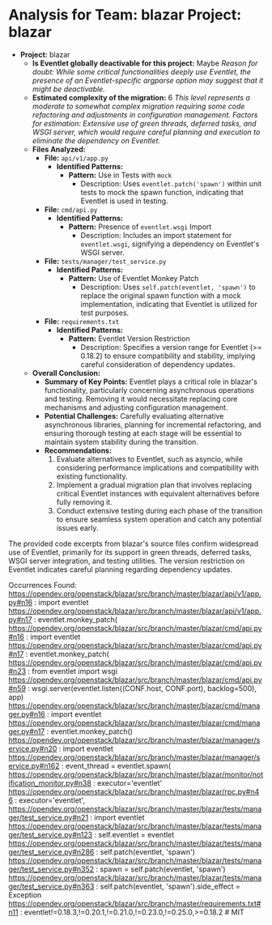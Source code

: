 # Analysis for Team: blazar Project: blazar
- **Project:** blazar
  - **Is Eventlet globally deactivable for this project:** Maybe
    *Reason for doubt: While some critical functionalities deeply use Eventlet, the presence of an Eventlet-specific argparse option may suggest that it might be deactivable.*
  - **Estimated complexity of the migration:** 6
    *This level represents a moderate to somewhat complex migration requiring some code refactoring and adjustments in configuration management.*
    *Factors for estimation: Extensive use of green threads, deferred tasks, and WSGI server, which would require careful planning and execution to eliminate the dependency on Eventlet.*
  - **Files Analyzed:**
    - **File:** `api/v1/app.py`
      - **Identified Patterns:**
        - **Pattern:** Use in Tests with `mock`
          *   Description: Uses `eventlet.patch('spawn')` within unit tests to mock the spawn function, indicating that Eventlet is used in testing.
    - **File:** `cmd/api.py`
      - **Identified Patterns:**
        - **Pattern:** Presence of `eventlet.wsgi` Import
          *   Description: Includes an import statement for `eventlet.wsgi`, signifying a dependency on Eventlet's WSGI server.
    - **File:** `tests/manager/test_service.py`
      - **Identified Patterns:**
        - **Pattern:** Use of Eventlet Monkey Patch
          *   Description: Uses `self.patch(eventlet, 'spawn')` to replace the original spawn function with a mock implementation, indicating that Eventlet is utilized for test purposes.
    - **File:** `requirements.txt`
      - **Identified Patterns:**
        - **Pattern:** Eventlet Version Restriction
          *   Description: Specifies a version range for Eventlet (>= 0.18.2) to ensure compatibility and stability, implying careful consideration of dependency updates.
  - **Overall Conclusion:**
    - **Summary of Key Points:** Eventlet plays a critical role in blazar's functionality, particularly concerning asynchronous operations and testing. Removing it would necessitate replacing core mechanisms and adjusting configuration management.
    - **Potential Challenges:** Carefully evaluating alternative asynchronous libraries, planning for incremental refactoring, and ensuring thorough testing at each stage will be essential to maintain system stability during the transition.
    - **Recommendations:**
        1.  Evaluate alternatives to Eventlet, such as asyncio, while considering performance implications and compatibility with existing functionality.
        2.  Implement a gradual migration plan that involves replacing critical Eventlet instances with equivalent alternatives before fully removing it.
        3.  Conduct extensive testing during each phase of the transition to ensure seamless system operation and catch any potential issues early.

The provided code excerpts from blazar's source files confirm widespread use of Eventlet, primarily for its support in green threads, deferred tasks, WSGI server integration, and testing utilities. The version restriction on Eventlet indicates careful planning regarding dependency updates.

Occurrences Found:
https://opendev.org/openstack/blazar/src/branch/master/blazar/api/v1/app.py#n16 : import eventlet
https://opendev.org/openstack/blazar/src/branch/master/blazar/api/v1/app.py#n17 : eventlet.monkey_patch(
https://opendev.org/openstack/blazar/src/branch/master/blazar/cmd/api.py#n16 : import eventlet
https://opendev.org/openstack/blazar/src/branch/master/blazar/cmd/api.py#n17 : eventlet.monkey_patch(
https://opendev.org/openstack/blazar/src/branch/master/blazar/cmd/api.py#n23 : from eventlet import wsgi
https://opendev.org/openstack/blazar/src/branch/master/blazar/cmd/api.py#n59 : wsgi.server(eventlet.listen((CONF.host, CONF.port), backlog=500), app)
https://opendev.org/openstack/blazar/src/branch/master/blazar/cmd/manager.py#n16 : import eventlet
https://opendev.org/openstack/blazar/src/branch/master/blazar/cmd/manager.py#n17 : eventlet.monkey_patch()
https://opendev.org/openstack/blazar/src/branch/master/blazar/manager/service.py#n20 : import eventlet
https://opendev.org/openstack/blazar/src/branch/master/blazar/manager/service.py#n162 : event_thread = eventlet.spawn(
https://opendev.org/openstack/blazar/src/branch/master/blazar/monitor/notification_monitor.py#n38 : executor='eventlet'
https://opendev.org/openstack/blazar/src/branch/master/blazar/rpc.py#n46 : executor='eventlet',
https://opendev.org/openstack/blazar/src/branch/master/blazar/tests/manager/test_service.py#n21 : import eventlet
https://opendev.org/openstack/blazar/src/branch/master/blazar/tests/manager/test_service.py#n123 : self.eventlet = eventlet
https://opendev.org/openstack/blazar/src/branch/master/blazar/tests/manager/test_service.py#n286 : self.patch(eventlet, 'spawn')
https://opendev.org/openstack/blazar/src/branch/master/blazar/tests/manager/test_service.py#n352 : spawn = self.patch(eventlet, 'spawn')
https://opendev.org/openstack/blazar/src/branch/master/blazar/tests/manager/test_service.py#n363 : self.patch(eventlet, 'spawn').side_effect = Exception
https://opendev.org/openstack/blazar/src/branch/master/requirements.txt#n11 : eventlet!=0.18.3,!=0.20.1,!=0.21.0,!=0.23.0,!=0.25.0,>=0.18.2 # MIT
